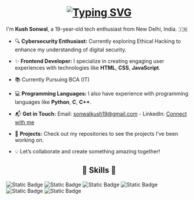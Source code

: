 
<h1 align="center">
  <a href="https://git.io/typing-svg"><img src="https://readme-typing-svg.herokuapp.com?font=Fira+Code&weight=900&size=26&pause=1000&color=F7F7F7&center=true&vCenter=true&width=435&lines=Hi+There!+%F0%9F%91%8B;I'm+Kush+%F0%9F%98%8E;%F0%9F%9B%A0%EF%B8%8F+Growing+Developer+%F0%9F%8C%90;%F0%9F%94%90+Aspiring+Ethical+Hacker+%F0%9F%9B%A1%EF%B8%8F" alt="Typing SVG" /></a>
</h1>

I'm **Kush Sonwal**, a 19-year-old tech enthusiast from New Delhi, India. 🇮🇳 

- 🔍 **Cybersecurity Enthusiast:** Currently exploring Ethical Hacking to enhance my understanding of digital security.  

- ✨ **Frontend Developer:** I specialize in creating engaging user experiences with technologies like **HTML**, **CSS**, **JavaScript**.  

- 📚 Currently Pursuing BCA (IT)

- 💻 **Programming Languages:**  I also have experience with programming languages like **Python**, **C**, **C++**.  

- 📬 **Get in Touch:** Email: [sonwalkush19@gmail.com](mailto:sonwalkush19@gmail.com) - LinkedIn: [Connect with me](#)  

- 🚀 **Projects:** Check out my repositories to see the projects I’ve been working on.  

- 💡 Let’s collaborate and create something amazing together!   


<h2 align="center">
  🌟 Skills 🌟 
</h2>

<img alt="Static Badge" src="https://img.shields.io/badge/Python-blue?style=for-the-badge&logo=Python&logoColor=blue&labelColor=black">  <img alt="Static Badge" src="https://img.shields.io/badge/JavaScript-yellow?style=for-the-badge&logo=JavaScript&labelColor=black">  <img alt="Static Badge" src="https://img.shields.io/badge/C-blue?style=for-the-badge&logo=C&logoColor=blue&labelColor=black">  <img alt="Static Badge" src="https://img.shields.io/badge/Html-red?style=for-the-badge&logo=HTML5&logoColor=red&labelColor=black">  <img alt="Static Badge" src="https://img.shields.io/badge/CSS-skyblue?style=for-the-badge&logo=CSS3&logoColor=skyblue&labelColor=black">  <img alt="Static Badge" src="https://img.shields.io/badge/C%2B%2B-green?style=for-the-badge&logo=C%2B%2B&logoColor=green&labelColor=black">






